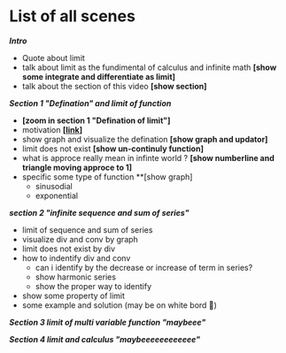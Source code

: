 # List of all scenes
***Intro***
- Quote about limit
- talk about limit as the fundimental of calculus and infinite math **[show some integrate and differentiate as limit]**
- talk about the section of this video **[show section]**

***Section 1 "Defination" and limit of function***
- **[zoom in section 1 "Defination of limit"]**
- motivation **[[link](https://en.wikipedia.org/wiki/Limit_of_a_function)]**
- show graph and visualize the defination **[show graph and updator]**
- limit does not exist **[show un-continuly function]**
- what is approce really mean in infinte world ? **[show numberline and triangle moving approce to 1]**
- specific some type of function **[show graph]
  - sinusodial
  - exponential

***section 2 "infinite sequence and sum of series"***
- limit of sequence and sum of series
- visualize div and conv by graph
- limit does not exist by div
- how to indentify div and conv
  - can i identify by the decrease or increase of term in series?
  - show harmonic series
  - show the proper way to identify
- show some property of limit
- some example and solution (may be on white bord 🤔)

***Section 3 limit of multi variable function "maybeee"***

***Section 4 limit and calculus "maybeeeeeeeeeeee"***

